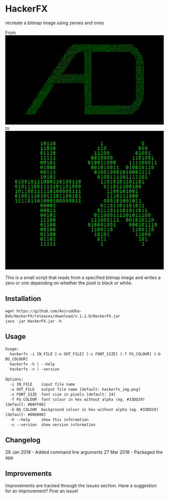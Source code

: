 # HackerFX
recreate a bitmap image using zeroes and ones

From
![input](example_img.png)
to
![output](hackerfx_img.png)

This is a small script that reads from a specified bitmap image and writes a zero or one depending on whether the pixel is black or white. 

## Installation
```
wget https://github.com/Aniruddha-Deb/HackerFX/releases/download/v.1.1.0/HackerFX.jar
java -jar HackerFX.jar -h
```

## Usage
```
Usage: 
  hackerfx -i IN_FILE [-o OUT_FILE] [-s FONT_SIZE] [-f FG_COLOUR] [-b BG_COLOUR]
  hackerfx -h | --help
  hackerfx -v | -version

Options:
  -i IN_FILE    input file name
  -o OUT_FILE   output file name [default: hackerfx_img.png]
  -s FONT_SIZE  font size in pixels [default: 24]
  -f FG_COLOUR  font colour in hex without alpha (eg. #33DD29) [default: #00FF00]
  -b BG_COLOUR  background colour in hex without alpha (eg. #33DD29) [default: #000000]
  -h --help     show this information
  -v --version  show version information
```

## Changelog
29 Jan 2018 - Added command line arguments
27 Mar 2018 - Packaged the app

## Improvements
Improvements are tracked through the issues section. Have a suggestion for an improvement? Post an issue!
